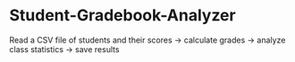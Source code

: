 # Student-Gradebook-Analyzer
Read a CSV file of students and their scores → calculate grades → analyze class statistics → save results
